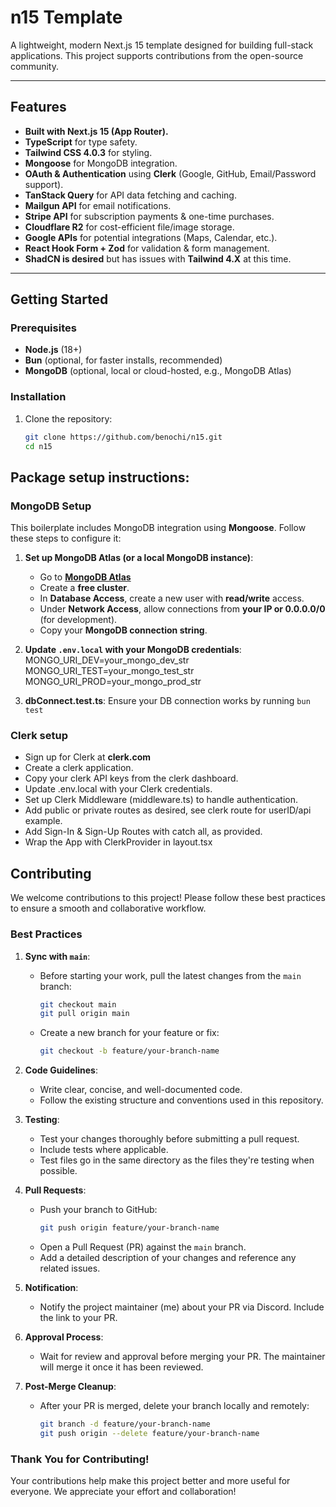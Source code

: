 # n15 Template

A lightweight, modern Next.js 15 template designed for building full-stack applications. This project supports contributions from the open-source community.

---

## Features

- **Built with Next.js 15 (App Router).**
- **TypeScript** for type safety.
- **Tailwind CSS 4.0.3** for styling.
- **Mongoose** for MongoDB integration.
- **OAuth & Authentication** using **Clerk** (Google, GitHub, Email/Password support).
- **TanStack Query** for API data fetching and caching.
- **Mailgun API** for email notifications.
- **Stripe API** for subscription payments & one-time purchases.
- **Cloudflare R2** for cost-efficient file/image storage.
- **Google APIs** for potential integrations (Maps, Calendar, etc.).
- **React Hook Form + Zod** for validation & form management.
- **ShadCN is desired** but has issues with **Tailwind 4.X** at this time.

---

## Getting Started

### Prerequisites

- **Node.js** (18+)
- **Bun** (optional, for faster installs, recommended)
- **MongoDB** (optional, local or cloud-hosted, e.g., MongoDB Atlas)

### Installation

1. Clone the repository:
   ```bash
   git clone https://github.com/benochi/n15.git
   cd n15
   ```

## Package setup instructions:
### **MongoDB Setup**

This boilerplate includes MongoDB integration using **Mongoose**. Follow these steps to configure it:

1. **Set up MongoDB Atlas (or a local MongoDB instance)**:
   - Go to **[MongoDB Atlas](https://www.mongodb.com/atlas/database)**
   - Create a **free cluster**.
   - In **Database Access**, create a new user with **read/write** access.
   - Under **Network Access**, allow connections from **your IP or 0.0.0.0/0** (for development).
   - Copy your **MongoDB connection string**.

2. **Update `.env.local` with your MongoDB credentials**:
   MONGO_URI_DEV=your_mongo_dev_str
   MONGO_URI_TEST=your_mongo_test_str
   MONGO_URI_PROD=your_mongo_prod_str

3. **dbConnect.test.ts**:
   Ensure your DB connection works by running ```bun test```
   
### **Clerk setup**

   - Sign up for Clerk at **clerk.com**
   - Create a clerk application.
   - Copy your clerk API keys from the clerk dashboard.
   - Update .env.local with your Clerk credentials.
   - Set up Clerk Middleware (middleware.ts) to handle authentication.
   - Add public or private routes as desired, see clerk route for userID/api example.
   - Add Sign-In & Sign-Up Routes with catch all, as provided.
   - Wrap the App with ClerkProvider in layout.tsx

## Contributing

We welcome contributions to this project! Please follow these best practices to ensure a smooth and collaborative workflow.

### Best Practices

1. **Sync with `main`**:

   - Before starting your work, pull the latest changes from the `main` branch:
     ```bash
     git checkout main
     git pull origin main
     ```
   - Create a new branch for your feature or fix:
     ```bash
     git checkout -b feature/your-branch-name
     ```

2. **Code Guidelines**:

   - Write clear, concise, and well-documented code.
   - Follow the existing structure and conventions used in this repository.

3. **Testing**:

   - Test your changes thoroughly before submitting a pull request.
   - Include tests where applicable.
   - Test files go in the same directory as the files they're testing when possible.

4. **Pull Requests**:

   - Push your branch to GitHub:
     ```bash
     git push origin feature/your-branch-name
     ```
   - Open a Pull Request (PR) against the `main` branch.
   - Add a detailed description of your changes and reference any related issues.

5. **Notification**:

   - Notify the project maintainer (me) about your PR via Discord. Include the link to your PR.

6. **Approval Process**:

   - Wait for review and approval before merging your PR. The maintainer will merge it once it has been reviewed.

7. **Post-Merge Cleanup**:
   - After your PR is merged, delete your branch locally and remotely:
     ```bash
     git branch -d feature/your-branch-name
     git push origin --delete feature/your-branch-name
     ```

### Thank You for Contributing!

Your contributions help make this project better and more useful for everyone. We appreciate your effort and collaboration!
